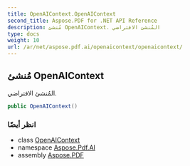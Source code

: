 ```yaml
---
title: OpenAIContext.OpenAIContext
second_title: Aspose.PDF for .NET API Reference
description: مُنشئ OpenAIContext. المُنشئ الافتراضي
type: docs
weight: 10
url: /ar/net/aspose.pdf.ai/openaicontext/openaicontext/
---
```

## مُنشئ OpenAIContext

المُنشئ الافتراضي.

```csharp
public OpenAIContext()
```

### انظر أيضًا

* class [OpenAIContext](../)
* namespace [Aspose.Pdf.AI](../../../aspose.pdf.ai/)
* assembly [Aspose.PDF](../../../)